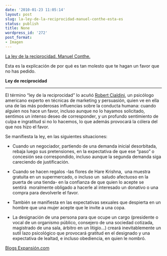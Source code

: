 ```yaml
---
date: '2010-01-23 11:05:14'
layout: post
slug: la-ley-de-la-reciprocidad-manuel-conthe-esta-es
status: publish
title: None
wordpress_id: '272'
post_format:
- Imagen
---
```


[La ley de la reciprocidad. Manuel Conthe.](http://blogs.expansion.com/blogs/web/conthe.html?opcion=1&codPost=56000)


Esta es la explicación de por qué es tan molesto que te hagan un favor que no has pedido.




**Ley de reciprocidad**




** **




El término “ley de la reciprocidad” lo acuñó [Robert Cialdini](http://en.wikipedia.org/wiki/Robert_Cialdini), un psicólogo americano experto en técnicas de marketing y persuasión, quien ve en ella una de las más poderosas influencias sobre la conducta humana: cuando alguien nos hace un favor, incluso aunque no lo hayamos solicitado, sentimos un intenso deseo de corresponder, y un profundo sentimiento de culpa e ingratitud si no lo hacemos, lo que además provocará la cólera del que nos hizo el favor.




Se manifiesta la ley, en las siguientes situaciones:




- Cuando un negociador, partiendo de una demanda inicial desorbitada, rebaja luego sus pretensiones, en la expectativa de que ese “paso” o concesión sea correspondido, incluso aunque la segunda demanda siga careciendo de justificación.




- Cuando se hacen regalos -las flores de Hare Krishna,  una muestra gratuita en un supermercado, o incluso un  saludo afectuoso en la puerta de una tienda- en la confianza de que quien lo acepte se sentirá  moralmente obligado a hacerle al interesado un donativo o una compra para devolverle el favor.




- También se manifiesta en las expectativas sexuales que despierta en un hombre que una mujer acepte que le invite a una copa.




- La designación de una persona para que ocupe un cargo (presidente o vocal de un organismo público, consejero de una sociedad cotizada, magistrado de una sala, árbitro en un litigio…) creará inevitablemente un sutil lazo psicológico que provocará gratitud en el designado y una expectativa de lealtad, e incluso obediencia, en quien le nombró.





[Blogs Expansión.com](http://blogs.expansion.com/blogs/web/conthe.html?opcion=1&codPost=56000)
